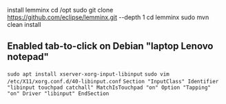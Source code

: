 

install lemminx
cd /opt
sudo git clone https://github.com/eclipse/lemminx.git --depth 1
cd lemminx
sudo mvn clean install

## Enabled tab-to-click on Debian "laptop Lenovo notepad"
`sudo apt install xserver-xorg-input-libinput`
`sudo vim /etc/X11/xorg.conf.d/40-libinput.conf`
`Section "InputClass"
        Identifier "libinput touchpad catchall"
        MatchIsTouchpad "on"
        Option "Tapping" "on"
        Driver "libinput"
EndSection`
